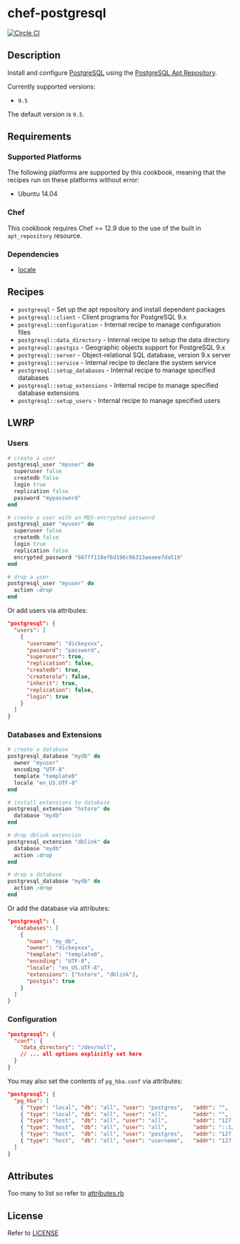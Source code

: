 # chef-postgresql

[![Circle CI](https://circleci.com/gh/Soliah/chef-postgresql.svg?style=svg)](https://circleci.com/gh/Soliah/chef-postgresql)

## Description

Install and configure [PostgreSQL](http://www.postgresql.org) using the [PostgreSQL Apt Repository](https://wiki.postgresql.org/wiki/Apt).

Currently supported versions:

* `9.5`

The default version is `9.5`.

## Requirements

### Supported Platforms

The following platforms are supported by this cookbook, meaning that the recipes run on these platforms without error:

* Ubuntu 14.04

### Chef

This cookbook requires Chef >= 12.9 due to the use of the built in `apt_repository` resource.

### Dependencies

* [locale](https://github.com/ChowOps/chef-locale)


## Recipes

* `postgresql` - Set up the apt repository and install dependent packages
* `postgresql::client` - Client programs for PostgreSQL 9.x
* `postgresql::configuration` - Internal recipe to manage configuration files
* `postgresql::data_directory` - Internal recipe to setup the data directory
* `postgresql::postgis` - Geographic objects support for PostgreSQL 9.x
* `postgresql::server` - Object-relational SQL database, version 9.x server
* `postgresql::service` - Internal recipe to declare the system service
* `postgresql::setup_databases` - Internal recipe to manage specified databases
* `postgresql::setup_extensions` - Internal recipe to manage specified database extensions
* `postgresql::setup_users` - Internal recipe to manage specified users

## LWRP

### Users

```ruby
# create a user
postgresql_user "myuser" do
  superuser false
  createdb false
  login true
  replication false
  password "mypassword"
end

# create a user with an MD5-encrypted password
postgresql_user "myuser" do
  superuser false
  createdb false
  login true
  replication false
  encrypted_password "667ff118ef6d196c96313aeaee7da519"
end

# drop a user
postgresql_user "myuser" do
  action :drop
end
```

Or add users via attributes:

```json
"postgresql": {
  "users": [
    {
      "username": "dickeyxxx",
      "password": "password",
      "superuser": true,
      "replication": false,
      "createdb": true,
      "createrole": false,
      "inherit": true,
      "replication": false,
      "login": true
    }
  ]
}
```

### Databases and Extensions

```ruby
# create a database
postgresql_database "mydb" do
  owner "myuser"
  encoding "UTF-8"
  template "template0"
  locale "en_US.UTF-8"
end

# install extensions to database
postgresql_extension "hstore" do
  database "mydb"
end

# drop dblink extension
postgresql_extension "dblink" do
  database "mydb"
  action :drop
end

# drop a database
postgresql_database "mydb" do
  action :drop
end
```

Or add the database via attributes:

```json
"postgresql": {
  "databases": [
    {
      "name": "my_db",
      "owner": "dickeyxxx",
      "template": "template0",
      "encoding": "UTF-8",
      "locale": "en_US.UTF-8",
      "extensions": ["hstore", "dblink"],
      "postgis": true
    }
  ]
}
```

### Configuration


```json
"postgresql": {
  "conf": {
    "data_directory": "/dev/null",
    // ... all options explicitly set here
  }
}
```

You may also set the contents of `pg_hba.conf` via attributes:

```json
"postgresql": {
  "pg_hba": [
    { "type": "local", "db": "all", "user": "postgres",   "addr": "",             "method": "ident" },
    { "type": "local", "db": "all", "user": "all",        "addr": "",             "method": "trust" },
    { "type": "host",  "db": "all", "user": "all",        "addr": "127.0.0.1/32", "method": "trust" },
    { "type": "host",  "db": "all", "user": "all",        "addr": "::1/128",      "method": "trust" },
    { "type": "host",  "db": "all", "user": "postgres",   "addr": "127.0.0.1/32", "method": "trust" },
    { "type": "host",  "db": "all", "user": "username",   "addr": "127.0.0.1/32", "method": "trust" }
  ]
}
```

## Attributes

Too many to list so refer to [attributes.rb](https://github.com/ChowOps/chef-postgresql/blob/master/attributes/default.rb)

## License

Refer to [LICENSE](https://github.com/ChowOps/chef-postgresql/blob/master/LICENSE)
